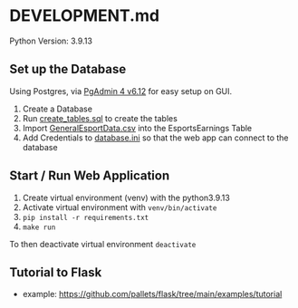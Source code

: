 # DEVELOPMENT.md

Python Version: 3.9.13


## Set up the Database

Using Postgres, via [PgAdmin 4 v6.12](https://www.pgadmin.org/docs/pgadmin4/6.12/release_notes_6_12.html)
for easy setup on GUI.

1. Create a Database
1. Run [create_tables.sql](./setup/create_tables.sql) to create the tables
1. Import [GeneralEsportData.csv](./setup/GeneralEsportData.csv) into the EsportsEarnings Table
1. Add Credentials to [database.ini](./database.ini) so that the web app can connect to the database

## Start / Run Web Application

1. Create virtual environment (venv) with the python3.9.13
2. Activate virtual environment with `venv/bin/activate`
3. `pip install -r requirements.txt`
4. `make run`

To then deactivate virtual environment
`deactivate`

## Tutorial to Flask

- example: https://github.com/pallets/flask/tree/main/examples/tutorial
